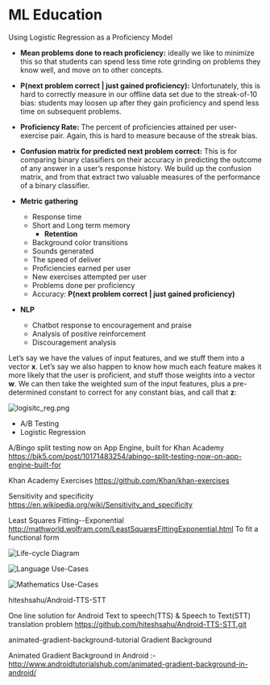 # ML Education

Using Logistic Regression as a Proficiency Model

- **Mean problems done to reach proficiency:** ideally we like to minimize this so that students can spend less time rote grinding on problems they know well, and move on to other concepts.
- **P(next problem correct | just gained proficiency):** Unfortunately, this is hard to correctly measure in our offline data set due to the streak-of-10 bias: students may loosen up after they gain proficiency and spend less time on subsequent problems.
- **Proficiency Rate:** The percent of proficiencies attained per user-exercise pair. Again, this is hard to measure because of the streak bias.
- **Confusion matrix for predicted next problem correct:** This is for comparing binary classifiers on their accuracy in predicting the outcome of any answer in a user’s response history. We build up the confusion matrix, and from that extract two valuable measures of the performance of a binary classifier.

- **Metric gathering**
  - Response time
  - Short and Long term memory
    - **Retention**
  - Background color transitions
  - Sounds generated
  - The speed of deliver
  - Proficiencies earned per user
  - New exercises attempted per user
  - Problems done per proficiency
  - Accuracy: **P(next problem correct | just gained proficiency)**
- **NLP**
  - Chatbot response to encouragement and praise
  - Analysis of positive reinforcement 
  - Discouragement analysis

Let’s say we have the values of  input features, and we stuff them into a vector **x**. Let’s say we also happen to know how much each feature makes it more likely that the user is proficient, and stuff those weights into a vector **w**. We can then take the weighted sum of the input features, plus a pre-determined constant  to correct for any constant bias, and call that **z**:

![logisitc_reg.png](https://raw.githubusercontent.com/holman57/MLeducation/master/logisitc_reg.png)

- A/B Testing
- Logistic Regression

A/Bingo split testing now on App Engine, built for Khan Academy
https://bjk5.com/post/10171483254/abingo-split-testing-now-on-app-engine-built-for

Khan Academy Exercises
https://github.com/Khan/khan-exercises

Sensitivity and specificity
https://en.wikipedia.org/wiki/Sensitivity_and_specificity 

Least Squares Fitting--Exponential
http://mathworld.wolfram.com/LeastSquaresFittingExponential.html
To fit a functional form

![Life-cycle Diagram](https://raw.githubusercontent.com/holman57/MLeducation/master/Life-cycle%20Diagram.png)

![Language Use-Cases](https://raw.githubusercontent.com/holman57/MLeducation/master/Language-Use-Cases.png)

![Mathematics Use-Cases](https://raw.githubusercontent.com/holman57/MLeducation/master/Math-Use-Cases.png)



hiteshsahu/Android-TTS-STT

One line solution for Android Text to speech(TTS) & Speech to Text(STT) translation problem https://github.com/hiteshsahu/Android-TTS-STT.git

animated-gradient-background-tutorial
Gradient Background

Animated Gradient Background in Android :-  http://www.androidtutorialshub.com/animated-gradient-background-in-android/

